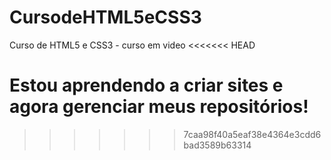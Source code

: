# CursodeHTML5eCSS3
Curso de HTML5 e CSS3 - curso em video 
<<<<<<< HEAD

Estou aprendendo a criar sites e agora gerenciar meus repositórios!
=======
>>>>>>> 7caa98f40a5eaf38e4364e3cdd6bad3589b63314
